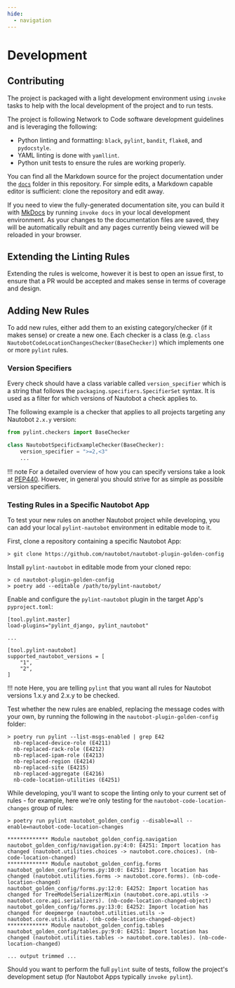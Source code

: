```yaml
---
hide:
  - navigation
---
```

# Development

## Contributing

The project is packaged with a light development environment using `invoke`
tasks to help with the local development of the project and to run tests.

The project is following Network to Code software development guidelines and is
leveraging the following:

- Python linting and formatting: `black`, `pylint`, `bandit`, `flake8`, and
  `pydocstyle`.
- YAML linting is done with `yamllint`.
- Python unit tests to ensure the rules are working properly.

You can find all the Markdown source for the project documentation under the
[`docs`](https://github.com/nautobot/pylint-nautobot/tree/main/docs) folder in
this repository. For simple edits, a Markdown capable editor is sufficient:
clone the repository and edit away.

If you need to view the fully-generated documentation site, you can build it
with [MkDocs](https://www.mkdocs.org/) by running `invoke docs` in your local
development environment. As your changes to the documentation files are saved,
they will be automatically rebuilt and any pages currently being viewed will be
reloaded in your browser.

## Extending the Linting Rules

Extending the rules is welcome, however it is best to open an issue first, to
ensure that a PR would be accepted and makes sense in terms of coverage and
design.

## Adding New Rules

To add new rules, either add them to an existing category/checker (if it makes
sense) or create a new one. Each checker is a class (e.g. 
`class NautobotCodeLocationChangesChecker(BaseChecker)`) which implements one or
more `pylint` rules.

### Version Specifiers

Every check should have a class variable called `version_specifier` which is a
string that follows the `packaging.specifiers.SpecifierSet` syntax. It is used
as a filter for which versions of Nautobot a check applies to.

The following example is a checker that applies to all projects targeting any
Nautobot `2.x.y` version:

```python
from pylint.checkers import BaseChecker

class NautobotSpecificExampleChecker(BaseChecker):
    version_specifier = ">=2,<3"
    ...
```

!!! note
    For a detailed overview of how you can specify versions take a look at
    [PEP440](https://peps.python.org/pep-0440/#version-specifiers). However, in
    general you should strive for as simple as possible version specifiers.

### Testing Rules in a Specific Nautobot App

To test your new rules on another Nautobot project while developing, you can add
your local `pylint-nautobot` environment in editable mode to it.

First, clone a repository containing a specific Nautobot App:

```
> git clone https://github.com/nautobot/nautobot-plugin-golden-config
```

Install `pylint-nautobot` in editable mode from your cloned repo:

```
> cd nautobot-plugin-golden-config
> poetry add --editable /path/to/pylint-nautobot/
```

Enable and configure the `pylint-nautobot` plugin in the target App's
`pyproject.toml`:

```
[tool.pylint.master]
load-plugins="pylint_django, pylint_nautobot"

...

[tool.pylint-nautobot]
supported_nautobot_versions = [
    "1",
    "2",
]
```

!!! note
    Here, you are telling `pylint` that you want all rules for Nautobot versions
    1.x.y and 2.x.y to be checked.

Test whether the new rules are enabled, replacing the message codes with your
own, by running the following in the `nautobot-plugin-golden-config` folder:

```
> poetry run pylint --list-msgs-enabled | grep E42
  nb-replaced-device-role (E4211)
  nb-replaced-rack-role (E4212)
  nb-replaced-ipam-role (E4213)
  nb-replaced-region (E4214)
  nb-replaced-site (E4215)
  nb-replaced-aggregate (E4216)
  nb-code-location-utilities (E4251)
```

While developing, you'll want to scope the linting only to your current set of
rules - for example, here we're only testing for the
`nautobot-code-location-changes` group of rules:

```
> poetry run pylint nautobot_golden_config --disable=all --enable=nautobot-code-location-changes

************* Module nautobot_golden_config.navigation
nautobot_golden_config/navigation.py:4:0: E4251: Import location has changed (nautobot.utilities.choices -> nautobot.core.choices). (nb-code-location-changed)
************* Module nautobot_golden_config.forms
nautobot_golden_config/forms.py:10:0: E4251: Import location has changed (nautobot.utilities.forms -> nautobot.core.forms). (nb-code-location-changed)
nautobot_golden_config/forms.py:12:0: E4252: Import location has changed for TreeModelSerializerMixin (nautobot.core.api.utils -> nautobot.core.api.serializers). (nb-code-location-changed-object)
nautobot_golden_config/forms.py:13:0: E4252: Import location has changed for deepmerge (nautobot.utilities.utils -> nautobot.core.utils.data). (nb-code-location-changed-object)
************* Module nautobot_golden_config.tables
nautobot_golden_config/tables.py:9:0: E4251: Import location has changed (nautobot.utilities.tables -> nautobot.core.tables). (nb-code-location-changed)

... output trimmed ...
```

Should you want to perform the full `pylint` suite of tests, follow the
project's development setup (for Nautobot Apps typically `invoke pylint`).
